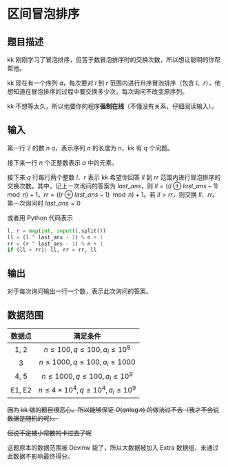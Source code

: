 # 区间冒泡排序

## 题目描述

kk 刚刚学习了冒泡排序，但苦于数冒泡排序时的交换次数，所以想让聪明的你帮帮他。

kk 现在有一个序列 $a$，每次要对 $l$ 到 $r$ 范围内进行升序冒泡排序（包含 $l$、$r$），他想知道在冒泡排序的过程中要交换多少次。每次询问不改变原序列。

kk 不想等太久，所以他要你的程序**强制在线**（不懂没有关系，仔细阅读输入）。

## 输入

第一行 $2$ 的数 $n \ q$，表示序列 $a$ 的长度为 $n$，kk 有 $q$ 个问题。

接下来一行 $n$ 个正整数表示 $a$ 中的元素。

接下来 $q$ 行每行两个整数 $l$、$r$ 表示 kk 希望你回答 $ll$ 到 $rr$ 范围内进行冒泡排序的交换次数。其中，记上一次询问的答案为 $last\_ans$，则 $ll = ((l \oplus last\_ans - 1) \mod n) + 1$，$rr = ((r \oplus last\_ans - 1) \mod n) + 1$。若 $ll > rr$，则交换 $ll$、$rr$。第一次询问时 $last\_ans = 0$

或者用 Python 代码表示
```python
l, r = map(int, input().split())
ll = (l ^ last_ans - 1) % n + 1
rr = (r ^ last_ans - 1) % n + 1
if (ll > rr): ll, rr = rr, ll
```

## 输出

对于每次询问输出一行一个数，表示此次询问的答案。

## 数据范围

|数据点|满足条件|
|:--:|:--:|
1, 2|$n \le 100, q \le 100, a_i \le 10^9$
3|$n \le 1000, q \le 100, a_i \le 1000$
4, 5|$n \le 1000, q \le 100, a_i \le 10^9$
E1, E2|$n \le 4 \times 10^4, q \le 10^4, a_i \le 10^9$

~~因为 kk 做的题目很恶心，所以能够保证 $O(qn\log n)$ 的做法过不去（我才不会说数据是随机的呢）。~~

~~但说不定被小常数的卡过去了呢~~

这题原本的数据范围被 Devinw 毙了，所以大数据被加入 Extra 数据组，未通过此数据不影响最终得分。


